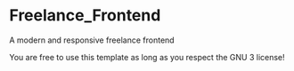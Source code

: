# Freelance_Frontend
 A modern and responsive freelance frontend

You are free to use this template as long as you respect the GNU 3 license!
